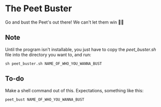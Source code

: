 
# The Peet Buster

Go and bust the Peet's out there! We can't let them win ✊🏿

## Note

Until the program isn't installable, you just have to copy the _peet_buster.sh_ file into the directory you want to, and run:

	sh peet_buster.sh NAME_OF_WHO_YOU_WANNA_BUST

## To-do

Make a shell command out of this. Expectations, something like this:

	peet_bust NAME_OF_WHO_YOU_WANNA_BUST
